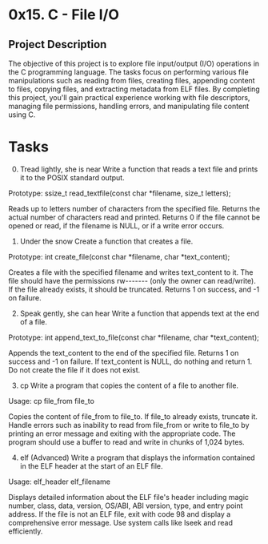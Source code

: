 # 0x15. C - File I/O

## Project Description

The objective of this project is to explore file input/output (I/O) operations in the C programming language. The tasks focus on performing various file manipulations such as reading from files, creating files, appending content to files, copying files, and extracting metadata from ELF files. By completing this project, you'll gain practical experience working with file descriptors, managing file permissions, handling errors, and manipulating file content using C.



# Tasks

0. Tread lightly, she is near
Write a function that reads a text file and prints it to the POSIX standard output.

Prototype: ssize_t read_textfile(const char *filename, size_t letters);

Reads up to letters number of characters from the specified file.
Returns the actual number of characters read and printed.
Returns 0 if the file cannot be opened or read, if the filename is NULL, or if a write error occurs.

1. Under the snow
Create a function that creates a file.

Prototype: int create_file(const char *filename, char *text_content);

Creates a file with the specified filename and writes text_content to it.
The file should have the permissions rw------- (only the owner can read/write).
If the file already exists, it should be truncated.
Returns 1 on success, and -1 on failure.

2. Speak gently, she can hear
Write a function that appends text at the end of a file.

Prototype: int append_text_to_file(const char *filename, char *text_content);

Appends the text_content to the end of the specified file.
Returns 1 on success and -1 on failure.
If text_content is NULL, do nothing and return 1.
Do not create the file if it does not exist.

3. cp
Write a program that copies the content of a file to another file.

Usage: cp file_from file_to

Copies the content of file_from to file_to.
If file_to already exists, truncate it.
Handle errors such as inability to read from file_from or write to file_to by printing an error message and exiting with the appropriate code.
The program should use a buffer to read and write in chunks of 1,024 bytes.

4. elf (Advanced)
Write a program that displays the information contained in the ELF header at the start of an ELF file.

Usage: elf_header elf_filename

Displays detailed information about the ELF file's header including magic number, class, data, version, OS/ABI, ABI version, type, and entry point address.
If the file is not an ELF file, exit with code 98 and display a comprehensive error message.
Use system calls like lseek and read efficiently.

